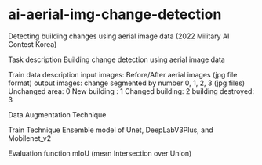 # ai-aerial-img-change-detection
Detecting building changes using aerial image data (2022 Military AI Contest Korea)

Task description
Building change detection using aerial image data

Train data description
input images: Before/After aerial images (jpg file format)
output images: change segmented by number 0, 1, 2, 3 (jpg files)
	Unchanged area: 0
	New building : 1
	Changed building: 2
	building destroyed: 3

Data Augmentation Technique


Train Technique
Ensemble model of Unet, DeepLabV3Plus, and Mobilenet_v2


Evaluation function
mIoU (mean Intersection over Union)
